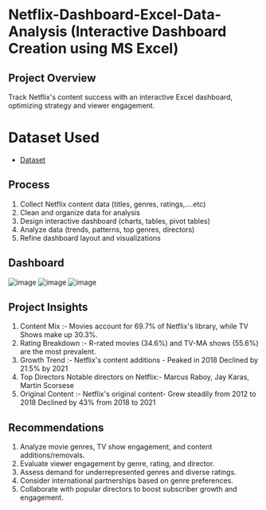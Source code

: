 # Netflix-Dashboard-Excel-Data-Analysis (Interactive Dashboard Creation using MS Excel)
## Project Overview
Track Netflix's content success with an interactive Excel dashboard, optimizing strategy and viewer engagement.
# Dataset Used
- <a href="https://github.com/Aajtakk/Netflix-Dashboard-Excel">Dataset</a>
## Process
1. Collect Netflix content data (titles, genres, ratings,....etc)
2. Clean and organize data for analysis
3. Design interactive dashboard (charts, tables, pivot tables)
4. Analyze data (trends, patterns, top genres, directors)
5. Refine dashboard layout and visualizations
## Dashboard
![image](https://github.com/user-attachments/assets/1c7518a9-9ae2-476f-84f5-57eddf9ffe0a)
![image](https://github.com/user-attachments/assets/15b10003-c383-4ba2-9acd-268adc1847fc)
![image](https://github.com/user-attachments/assets/76caf871-ac82-4a4c-bf83-a0a721b634d5)

## Project Insights
1. Content Mix  :- Movies account for 69.7% of Netflix's library, while TV Shows make up 30.3%.
2. Rating Breakdown :- R-rated movies (34.6%) and TV-MA shows (55.6%) are the most prevalent.
3. Growth Trend :- Netflix's content additions - 
Peaked in 2018 
Declined by 21.5% by 2021
4. Top Directors
Notable directors on Netflix:-  Marcus Raboy, Jay Karas,  Martin Scorsese
5. Original Content :- Netflix's original content-
Grew steadily from 2012 to 2018
Declined by 43% from 2018 to 2021
## Recommendations
1. Analyze movie genres, TV show engagement, and content additions/removals.
2. Evaluate viewer engagement by genre, rating, and director.
3. Assess demand for underrepresented genres and diverse ratings.
4. Consider international partnerships based on genre preferences.
5. Collaborate with popular directors to boost subscriber growth and engagement.



